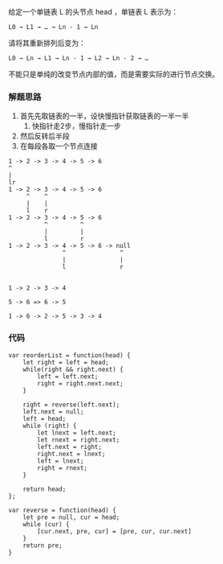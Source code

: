 给定一个单链表 L 的头节点 head ，单链表 L 表示为：
```
L0 → L1 → … → Ln - 1 → Ln
```
请将其重新排列后变为：
```
L0 → Ln → L1 → Ln - 1 → L2 → Ln - 2 → …
```
不能只是单纯的改变节点内部的值，而是需要实际的进行节点交换。

### 解题思路
1. 首先先取链表的一半，设快慢指针获取链表的一半一半
    1. 快指针走2步，慢指针走一步
2. 然后反转后半段
3. 在每段各取一个节点连接

```
1 -> 2 -> 3 -> 4 -> 5 -> 6
^
|
lr
1 -> 2 -> 3 -> 4 -> 5 -> 6
     ^    ^
     |    |
     l    r
1 -> 2 -> 3 -> 4 -> 5 -> 6
          ^         ^
          |         |
          l         r
1 -> 2 -> 3 -> 4 -> 5 -> 6 -> null
               ^               ^
               |               |
               l               r


1 -> 2 -> 3 -> 4

5 -> 6 => 6 -> 5

1 -> 6 -> 2 -> 5 -> 3 -> 4

```
### 代码
```
var reorderList = function(head) {
    let right = left = head;
    while(right && right.next) {
        left = left.next;
        right = right.next.next;
    }
    
    right = reverse(left.next);
    left.next = null;
    left = head;
    while (right) {
        let lnext = left.next;
        let rnext = right.next;
        left.next = right;
        right.next = lnext;
        left = lnext;
        right = rnext;
    }

    return head;
};

var reverse = function(head) {
    let pre = null, cur = head;
    while (cur) {
        [cur.next, pre, cur] = [pre, cur, cur.next]
    }
    return pre;
}
```